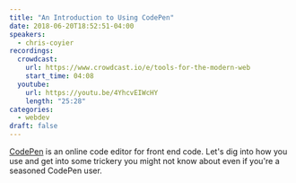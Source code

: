 ```yaml
---
title: "An Introduction to Using CodePen"
date: 2018-06-20T18:52:51-04:00
speakers:
  - chris-coyier
recordings:
  crowdcast:
    url: https://www.crowdcast.io/e/tools-for-the-modern-web
    start_time: 04:08
  youtube:
    url: https://youtu.be/4YhcvEIWcHY
    length: "25:28"
categories:
  - webdev
draft: false
---
```


[CodePen](https://codepen.io/) is an online code editor for front end code. Let's dig into how you use and get into some trickery you might not know about even if you're a seasoned CodePen user.
